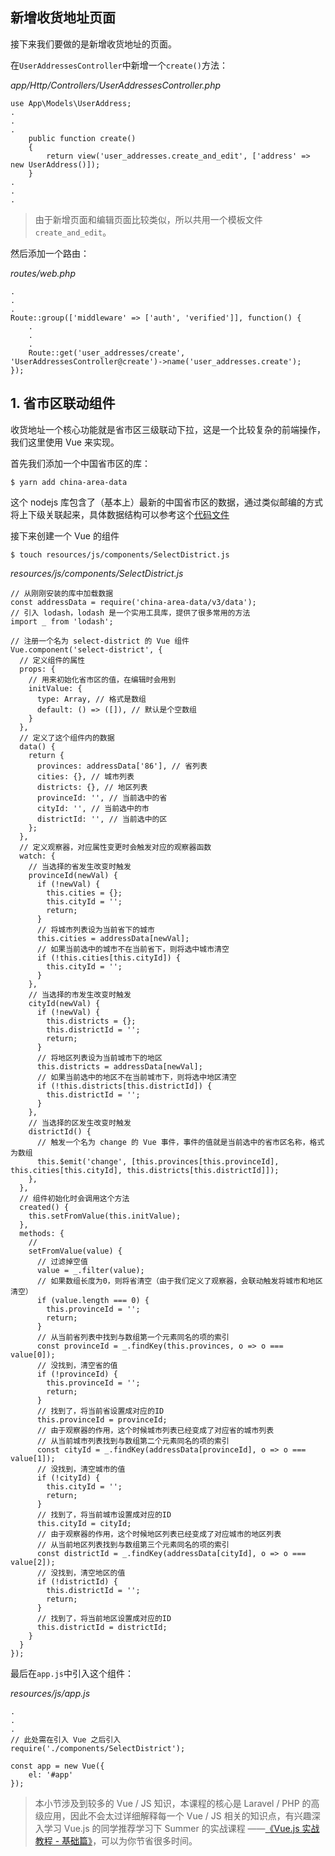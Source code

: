 ## 新增收货地址页面

接下来我们要做的是新增收货地址的页面。

在`UserAddressesController`中新增一个`create()`方法：

_app/Http/Controllers/UserAddressesController.php_

```
use App\Models\UserAddress;
.
.
.
    public function create()
    {
        return view('user_addresses.create_and_edit', ['address' => new UserAddress()]);
    }
.
.
.
```

> 由于新增页面和编辑页面比较类似，所以共用一个模板文件`create_and_edit`。

然后添加一个路由：

_routes/web.php_

```
.
.
.
Route::group(['middleware' => ['auth', 'verified']], function() {
    .
    .
    .
    Route::get('user_addresses/create', 'UserAddressesController@create')->name('user_addresses.create');
});
```

## 1. 省市区联动组件

收货地址一个核心功能就是省市区三级联动下拉，这是一个比较复杂的前端操作，我们这里使用 Vue 来实现。

首先我们添加一个中国省市区的库：

```
$ yarn add china-area-data
```

这个 nodejs 库包含了（基本上）最新的中国省市区的数据，通过类似邮编的方式将上下级关联起来，具体数据结构可以参考这个[代码文件](https://github.com/airyland/china-area-data/blob/master/v3/data.js)

接下来创建一个 Vue 的组件

```
$ touch resources/js/components/SelectDistrict.js
```

_resources/js/components/SelectDistrict.js_

```
// 从刚刚安装的库中加载数据
const addressData = require('china-area-data/v3/data');
// 引入 lodash，lodash 是一个实用工具库，提供了很多常用的方法
import _ from 'lodash';

// 注册一个名为 select-district 的 Vue 组件
Vue.component('select-district', {
  // 定义组件的属性
  props: {
    // 用来初始化省市区的值，在编辑时会用到
    initValue: {
      type: Array, // 格式是数组
      default: () => ([]), // 默认是个空数组
    }
  },
  // 定义了这个组件内的数据
  data() {
    return {
      provinces: addressData['86'], // 省列表
      cities: {}, // 城市列表
      districts: {}, // 地区列表
      provinceId: '', // 当前选中的省
      cityId: '', // 当前选中的市
      districtId: '', // 当前选中的区
    };
  },
  // 定义观察器，对应属性变更时会触发对应的观察器函数
  watch: {
    // 当选择的省发生改变时触发
    provinceId(newVal) {
      if (!newVal) {
        this.cities = {};
        this.cityId = '';
        return;
      }
      // 将城市列表设为当前省下的城市
      this.cities = addressData[newVal];
      // 如果当前选中的城市不在当前省下，则将选中城市清空
      if (!this.cities[this.cityId]) {
        this.cityId = '';
      }
    },
    // 当选择的市发生改变时触发
    cityId(newVal) {
      if (!newVal) {
        this.districts = {};
        this.districtId = '';
        return;
      }
      // 将地区列表设为当前城市下的地区
      this.districts = addressData[newVal];
      // 如果当前选中的地区不在当前城市下，则将选中地区清空
      if (!this.districts[this.districtId]) {
        this.districtId = '';
      }
    },
    // 当选择的区发生改变时触发
    districtId() {
      // 触发一个名为 change 的 Vue 事件，事件的值就是当前选中的省市区名称，格式为数组
      this.$emit('change', [this.provinces[this.provinceId], this.cities[this.cityId], this.districts[this.districtId]]);
    },
  },
  // 组件初始化时会调用这个方法
  created() {
    this.setFromValue(this.initValue);
  },
  methods: {
    // 
    setFromValue(value) {
      // 过滤掉空值
      value = _.filter(value);
      // 如果数组长度为0，则将省清空（由于我们定义了观察器，会联动触发将城市和地区清空）
      if (value.length === 0) {
        this.provinceId = '';
        return;
      }
      // 从当前省列表中找到与数组第一个元素同名的项的索引
      const provinceId = _.findKey(this.provinces, o => o === value[0]);
      // 没找到，清空省的值
      if (!provinceId) {
        this.provinceId = '';
        return;
      }
      // 找到了，将当前省设置成对应的ID
      this.provinceId = provinceId;
      // 由于观察器的作用，这个时候城市列表已经变成了对应省的城市列表
      // 从当前城市列表找到与数组第二个元素同名的项的索引
      const cityId = _.findKey(addressData[provinceId], o => o === value[1]);
      // 没找到，清空城市的值
      if (!cityId) {
        this.cityId = '';
        return;
      }
      // 找到了，将当前城市设置成对应的ID
      this.cityId = cityId;
      // 由于观察器的作用，这个时候地区列表已经变成了对应城市的地区列表
      // 从当前地区列表找到与数组第三个元素同名的项的索引
      const districtId = _.findKey(addressData[cityId], o => o === value[2]);
      // 没找到，清空地区的值
      if (!districtId) {
        this.districtId = '';
        return;
      }
      // 找到了，将当前地区设置成对应的ID
      this.districtId = districtId;
    }
  }
});
```

最后在`app.js`中引入这个组件：

_resources/js/app.js_

```
.
.
.
// 此处需在引入 Vue 之后引入
require('./components/SelectDistrict');

const app = new Vue({
    el: '#app'
});
```

> 本小节涉及到较多的 Vue / JS 知识，本课程的核心是 Laravel / PHP 的高级应用，因此不会太过详细解释每一个 Vue / JS 相关的知识点，有兴趣深入学习 Vue.js 的同学推荐学习下 Summer 的实战课程 ——[《Vue.js 实战教程 - 基础篇》](https://learnku.com/laravel/t/12298/vuejs)，可以为你节省很多时间。




